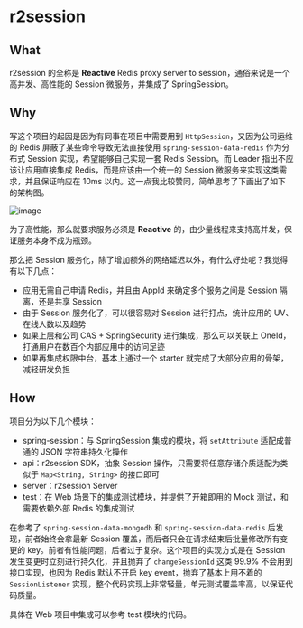 # r2session
## What
r2session 的全称是 **Reactive** Redis proxy server to session，通俗来说是一个高并发、高性能的 Session 微服务，并集成了 SpringSession。

## Why
写这个项目的起因是因为有同事在项目中需要用到 `HttpSession`，又因为公司运维的 Redis 屏蔽了某些命令导致无法直接使用 `spring-session-data-redis` 作为分布式 Session 实现，希望能够自己实现一套 Redis Session。而 Leader 指出不应该让应用直接集成 Redis，而是应该由一个统一的 Session 微服务来实现这类需求，并且保证响应在 10ms 以内。这一点我比较赞同，简单思考了下画出了如下的架构图。

![image](http://assets.processon.com/chart_image/5f638e975653bb28eb450279.png)

为了高性能，那么就要求服务必须是 **Reactive** 的，由少量线程来支持高并发，保证服务本身不成为瓶颈。

那么把 Session 服务化，除了增加额外的网络延迟以外，有什么好处呢？我觉得有以下几点：
- 应用无需自己申请 Redis，并且由 AppId 来确定多个服务之间是 Session 隔离，还是共享 Session
- 由于 Session 服务化了，可以很容易对 Session 进行打点，统计应用的 UV、在线人数以及趋势
- 如果上层和公司 CAS + SpringSecurity 进行集成，那么可以关联上 OneId，打通用户在数百个内部应用中的访问足迹
- 如果再集成权限中台，基本上通过一个 starter 就完成了大部分应用的骨架，减轻研发负担

## How
项目分为以下几个模块：
- spring-session：与 SpringSession 集成的模块，将 `setAttribute` 适配成普通的 JSON 字符串持久化操作
- api：r2session SDK，抽象 Session 操作，只需要将任意存储介质适配为类似于 `Map<String, String>` 的接口即可
- server：r2session Server
- test：在 Web 场景下的集成测试模块，并提供了开箱即用的 Mock 测试，和需要依赖外部 Redis 的集成测试

在参考了 `spring-session-data-mongodb` 和 `spring-session-data-redis` 后发现，前者始终会拿最新 Session 覆盖，而后者只会在请求结束后批量修改所有变更的 key。前者有性能问题，后者过于复杂。这个项目的实现方式是在 Session 发生变更时立刻进行持久化，并且抛弃了 `changeSessionId` 这类 99.9% 不会用到接口实现，也因为 Redis 默认不开启 key event，抛弃了基本上用不着的 `SessionListener` 实现，整个代码实现上非常轻量，单元测试覆盖率高，以保证代码质量。

具体在 Web 项目中集成可以参考 test 模块的代码。
